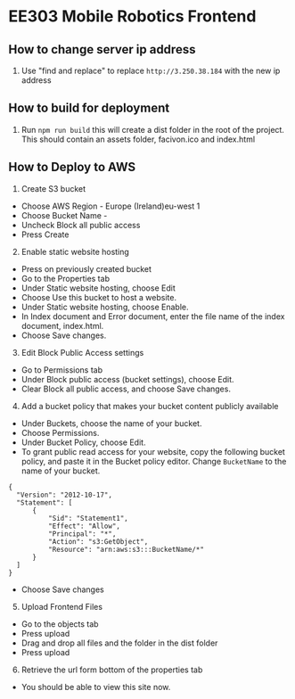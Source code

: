 # EE303 Mobile Robotics Frontend

## How to change server ip address

1. Use "find and replace" to replace `http://3.250.38.184` with the new ip address

## How to build for deployment

1. Run `npm run build` this will create a dist folder in the root of the project. This should contain an assets folder, facivon.ico and index.html

## How to Deploy to AWS

1. Create S3 bucket

- Choose AWS Region - Europe (Ireland)eu-west 1
- Choose Bucket Name -
- Uncheck Block all public access
- Press Create

2. Enable static website hosting

- Press on previously created bucket
- Go to the Properties tab
- Under Static website hosting, choose Edit
- Choose Use this bucket to host a website.
- Under Static website hosting, choose Enable.
- In Index document and Error document, enter the file name of the index document, index.html.
- Choose Save changes.

3. Edit Block Public Access settings

- Go to Permissions tab
- Under Block public access (bucket settings), choose Edit.
- Clear Block all public access, and choose Save changes.

4. Add a bucket policy that makes your bucket content publicly available

- Under Buckets, choose the name of your bucket.
- Choose Permissions.
- Under Bucket Policy, choose Edit.
- To grant public read access for your website, copy the following bucket policy, and paste it in the Bucket policy editor. Change `BucketName` to the name of your bucket.

```
{
  "Version": "2012-10-17",
  "Statement": [
      {
          "Sid": "Statement1",
          "Effect": "Allow",
          "Principal": "*",
          "Action": "s3:GetObject",
          "Resource": "arn:aws:s3:::BucketName/*"
      }
  ]
}
```

- Choose Save changes

5. Upload Frontend Files

- Go to the objects tab
- Press upload
- Drag and drop all files and the folder in the dist folder
- Press upload

6. Retrieve the url form bottom of the properties tab

- You should be able to view this site now.
